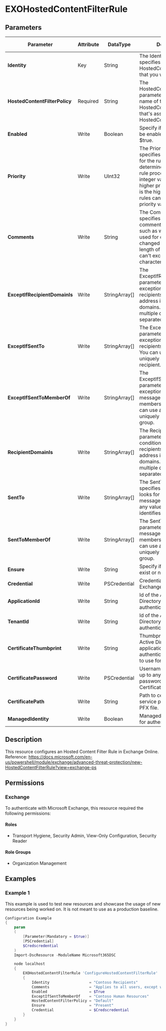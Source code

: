 ﻿# EXOHostedContentFilterRule

## Parameters

| Parameter | Attribute | DataType | Description | Allowed Values |
| --- | --- | --- | --- | --- |
| **Identity** | Key | String | The Identity parameter specifies the name of the HostedContentFilter rule that you want to modify. | |
| **HostedContentFilterPolicy** | Required | String | The HostedContentFilterPolicy parameter specifies the name of the HostedContentFilter policy that's associated with the HostedContentFilter rule. | |
| **Enabled** | Write | Boolean | Specify if this rule should be enabled. Default is $true. | |
| **Priority** | Write | UInt32 | The Priority parameter specifies a priority value for the rule that determines the order of rule processing. A lower integer value indicates a higher priority, the value 0 is the highest priority, and rules can't have the same priority value. | |
| **Comments** | Write | String | The Comments parameter specifies informative comments for the rule, such as what the rule is used for or how it has changed over time. The length of the comment can't exceed 1024 characters. | |
| **ExceptIfRecipientDomainIs** | Write | StringArray[] | The ExceptIfRecipientDomainIs parameter specifies an exception that looks for recipients with email address in the specified domains. You can specify multiple domains separated by commas. | |
| **ExceptIfSentTo** | Write | StringArray[] | The ExceptIfSentTo parameter specifies an exception that looks for recipients in messages. You can use any value that uniquely identifies the recipient. | |
| **ExceptIfSentToMemberOf** | Write | StringArray[] | The ExceptIfSentToMemberOf parameter specifies an exception that looks for messages sent to members of groups. You can use any value that uniquely identifies the group. | |
| **RecipientDomainIs** | Write | StringArray[] | The RecipientDomainIs parameter specifies a condition that looks for recipients with email address in the specified domains. You can specify multiple domains separated by commas. | |
| **SentTo** | Write | StringArray[] | The SentTo parameter specifies a condition that looks for recipients in messages. You can use any value that uniquely identifies the recipient. | |
| **SentToMemberOf** | Write | StringArray[] | The SentToMemberOf parameter looks for messages sent to members of groups. You can use any value that uniquely identifies the group. | |
| **Ensure** | Write | String | Specify if this rule should exist or not. | `Present`, `Absent` |
| **Credential** | Write | PSCredential | Credentials of the Exchange Global Admin | |
| **ApplicationId** | Write | String | Id of the Azure Active Directory application to authenticate with. | |
| **TenantId** | Write | String | Id of the Azure Active Directory tenant used for authentication. | |
| **CertificateThumbprint** | Write | String | Thumbprint of the Azure Active Directory application's authentication certificate to use for authentication. | |
| **CertificatePassword** | Write | PSCredential | Username can be made up to anything but password will be used for CertificatePassword | |
| **CertificatePath** | Write | String | Path to certificate used in service principal usually a PFX file. | |
| **ManagedIdentity** | Write | Boolean | Managed ID being used for authentication. | |

## Description

This resource configures an Hosted Content Filter Rule in Exchange Online.
Reference: https://docs.microsoft.com/en-us/powershell/module/exchange/advanced-threat-protection/new-HostedContentFilterRule?view=exchange-ps

## Permissions

### Exchange

To authenticate with Microsoft Exchange, this resource required the following permissions:

#### Roles

- Transport Hygiene, Security Admin, View-Only Configuration, Security Reader

#### Role Groups

- Organization Management

## Examples

### Example 1

This example is used to test new resources and showcase the usage of new resources being worked on.
It is not meant to use as a production baseline.

```powershell
Configuration Example
{
    param
    (
        [Parameter(Mandatory = $true)]
        [PSCredential]
        $Credscredential
    )
    Import-DscResource -ModuleName Microsoft365DSC

    node localhost
    {
        EXOHostedContentFilterRule 'ConfigureHostedContentFilterRule'
        {
            Identity                  = "Contoso Recipients"
            Comments                  = "Applies to all users, except when member of HR group"
            Enabled                   = $True
            ExceptIfSentToMemberOf    = "Contoso Human Resources"
            HostedContentFilterPolicy = "Default"
            Ensure                    = "Present"
            Credential                = $Credscredential
        }
    }
}
```

